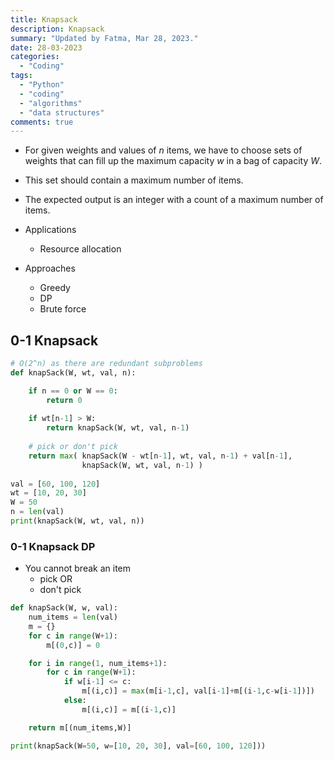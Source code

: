 ```yaml
---
title: Knapsack
description: Knapsack
summary: "Updated by Fatma, Mar 28, 2023."
date: 28-03-2023
categories:
  - "Coding"
tags:
  - "Python"
  - "coding"
  - "algorithms"
  - "data structures"
comments: true
---
```

- For given weights and values of $n$ items, we have to choose sets of weights that can fill up the maximum capacity $w$ in a bag of capacity $W$.
- This set should contain a maximum number of items.
- The expected output is an integer with a count of a maximum number of items.

- Applications
  - Resource allocation

- Approaches
  - Greedy
  - DP
  - Brute force

## 0-1 Knapsack

```python
# O(2^n) as there are redundant subproblems
def knapSack(W, wt, val, n):

    if n == 0 or W == 0:
        return 0
 
    if wt[n-1] > W:
        return knapSack(W, wt, val, n-1)
    
    # pick or don't pick
    return max( knapSack(W - wt[n-1], wt, val, n-1) + val[n-1],
                knapSack(W, wt, val, n-1) )
 
val = [60, 100, 120]
wt = [10, 20, 30]
W = 50
n = len(val)
print(knapSack(W, wt, val, n))
```

### 0-1 Knapsack DP

- You cannot break an item
  - pick OR
  - don't pick

```python
def knapSack(W, w, val):
    num_items = len(val)
    m = {}
    for c in range(W+1):
        m[(0,c)] = 0

    for i in range(1, num_items+1):
        for c in range(W+1):
            if w[i-1] <= c:
                m[(i,c)] = max(m[i-1,c], val[i-1]+m[(i-1,c-w[i-1])])
            else:
                m[(i,c)] = m[(i-1,c)]

    return m[(num_items,W)]

print(knapSack(W=50, w=[10, 20, 30], val=[60, 100, 120]))
```
